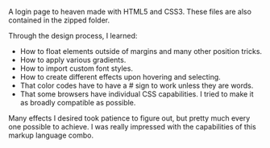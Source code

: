 A login page to heaven made with HTML5 and CSS3. These files are also contained in the zipped folder.

Through the design process, I learned:
* How to float elements outside of margins and many other position tricks. 
* How to apply various gradients.
* How to import custom font styles.
* How to create different effects upon hovering and selecting.
* That color codes have to have a # sign to work unless they are words.
* That some browsers have individual CSS capabilities. I tried to make it as broadly compatible as possible.

Many effects I desired took patience to figure out, but pretty much every one possible to achieve. I was really impressed with the capabilities of this markup language combo.
